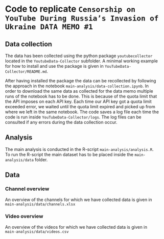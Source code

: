 # Code to replicate `Censorship on YouTube During Russia’s Invasion of Ukraine DATA MEMO #1` 
## 
## Data collection
The data has been collected using the python package `youtubecollector` located in the `YoutubeData-Collector` subfolder. A minimal working example for how to install and use the package is given in `YouTubeData-Collector/README.md`. 

After having installed the package the data can be recollected by following the approach in the notebook `main-analysis/data-collection.ipynb`. 
In order to download the same data as collected for the data memo multiple runs of the notebook has to be done. This is because of the quota limit that the API imposes on each API key. Each time our API key got a quota limit exceeded error, we waited until the quota limit expired and picked up from where we left in the same notebook. The code saves a log file each time the code is run inside `YouTubeData-Collector/logs`. The log files can be consulted if any errors during the data collection occur. 
## Analysis 
The main analysis is conducted in the R-script `main-analysis/analysis.R`. To run the R-script the main dataset has to be placed inside the `main-analysis/data` folder. 
## Data 
### Channel overview 
An overview of the channels for which we have collected data is given in `main-analysis/data/channels.xlsx`
### Video overview
An overview of the videos for which we have collected data is given in `main-analysis/data/videos.csv`

